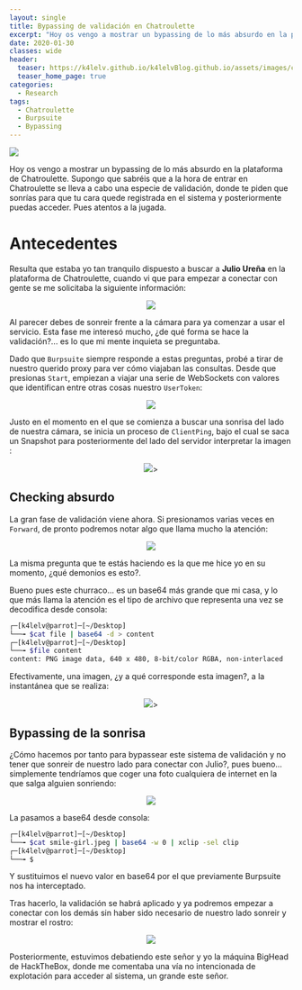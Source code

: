 ```yaml
---
layout: single
title: Bypassing de validación en Chatroulette
excerpt: "Hoy os vengo a mostrar un bypassing de lo más absurdo en la plataforma de Chatroulette. Supongo que sabréis que a la hora de entrar en Chatroulette se lleva a cabo una especie de validación, donde te piden que sonrías para que tu cara quede registrada en el sistema y posteriormente puedas acceder. Pues atentos a la jugada."
date: 2020-01-30
classes: wide
header:
  teaser: https://k4lelv.github.io/k4lelvBlog.github.io/assets/images/chatroulette-bypass/chatroulette-main.jpg
  teaser_home_page: true
categories:
  - Research
tags:
  - Chatroulette
  - Burpsuite
  - Bypassing
---
```


![](https://k4lelv.github.io/k4lelvBlog.github.io/assets/images/chatroulette-bypass/chatroulette-main.jpg)

Hoy os vengo a mostrar un bypassing de lo más absurdo en la plataforma de Chatroulette. Supongo que sabréis que a la hora de entrar en Chatroulette se lleva a cabo una especie de validación, donde te piden que sonrías para que tu cara quede registrada en el sistema y posteriormente puedas acceder. Pues atentos a la jugada.

# Antecedentes

Resulta que estaba yo tan tranquilo dispuesto a buscar a **Julio Ureña** en la plataforma de Chatroulette, cuando vi que para empezar a conectar con gente se me solicitaba la siguiente información:

<p align="center">
<img src="https://k4lelv.github.io/k4lelvBlog.github.io/assets/images/chatroulette-bypass/smile.jpg">
</p>

Al parecer debes de sonreir frente a la cámara para ya comenzar a usar el servicio. Esta fase me interesó mucho, ¿de qué forma se hace la validación?... es lo que mi mente inquieta se preguntaba.

Dado que `Burpsuite` siempre responde a estas preguntas, probé a tirar de nuestro querido proxy para ver cómo viajaban las consultas. Desde que presionas `Start`, empiezan a viajar una serie de WebSockets con valores que identifican entre otras cosas nuestro `UserToken`:

<p align="center">
<img src="https://k4lelv.github.io/k4lelvBlog.github.io/assets/images/chatroulette-bypass/burp-first.png">
</p>

Justo en el momento en el que se comienza a buscar una sonrisa del lado de nuestra cámara, se inicia un proceso de `ClientPing`, bajo el cual se saca un Snapshot para posteriormente del lado del servidor interpretar la imagen :

<p align="center">
<img src="https://k4lelv.github.io/k4lelvBlog.github.io/assets/images/chatroulette-bypass/clientping.png">>
</p>

## Checking absurdo

La gran fase de validación viene ahora. Si presionamos varias veces en `Forward`, de pronto podremos notar algo que llama mucho la atención:

<p align="center">
<img src="https://k4lelv.github.io/k4lelvBlog.github.io/assets/images/chatroulette-bypass/base64.png">
</p>

La misma pregunta que te estás haciendo es la que me hice yo en su momento, ¿qué demonios es esto?. 

Bueno pues este churraco... es un base64 más grande que mi casa, y lo que más llama la atención es el tipo de archivo que representa una vez se decodifica desde consola:

```bash
┌─[k4lelv@parrot]─[~/Desktop]
└──╼ $cat file | base64 -d > content
┌─[k4lelv@parrot]─[~/Desktop]
└──╼ $file content 
content: PNG image data, 640 x 480, 8-bit/color RGBA, non-interlaced
```

Efectivamente, una imagen, ¿y a qué corresponde esta imagen?, a la instantánea que se realiza:

<p align="center">
<img src="https://k4lelv.github.io/k4lelvBlog.github.io/assets/images/chatroulette-bypass/instantanea-base64.png">>
</p>

## Bypassing de la sonrisa

¿Cómo hacemos por tanto para bypassear este sistema de validación y no tener que sonreir de nuestro lado para conectar con Julio?, pues bueno... simplemente tendríamos que coger una foto cualquiera de internet en la que salga alguien sonriendo:

<p align="center">
<img src="https://k4lelv.github.io/k4lelvBlog.github.io/assets/images/chatroulette-bypass/smile-girl.jpeg">
</p>

La pasamos a base64 desde consola:

```bash
┌─[k4lelv@parrot]─[~/Desktop]
└──╼ $cat smile-girl.jpeg | base64 -w 0 | xclip -sel clip
┌─[k4lelv@parrot]─[~/Desktop]
└──╼ $
```

Y sustituimos el nuevo valor en base64 por el que previamente Burpsuite nos ha interceptado. 

Tras hacerlo, la validación se habrá aplicado y ya podremos empezar a conectar con los demás sin haber sido necesario de nuestro lado sonreir y mostrar el rostro:

<p align="center">
<img src="https://k4lelv.github.io/k4lelvBlog.github.io/assets/images/chatroulette-bypass/man.jpg">
</p>

Posteriormente, estuvimos debatiendo este señor y yo la máquina BigHead de HackTheBox, donde me comentaba una vía no intencionada de explotación para acceder al sistema, un grande este señor.

